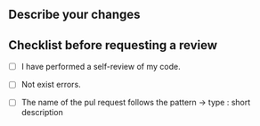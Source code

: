 ## Describe your changes

## Checklist before requesting a review
- [ ] I have performed a self-review of my code.
- [ ] Not exist errors.
- [ ] The name of the pul request follows the pattern -> type : short description

